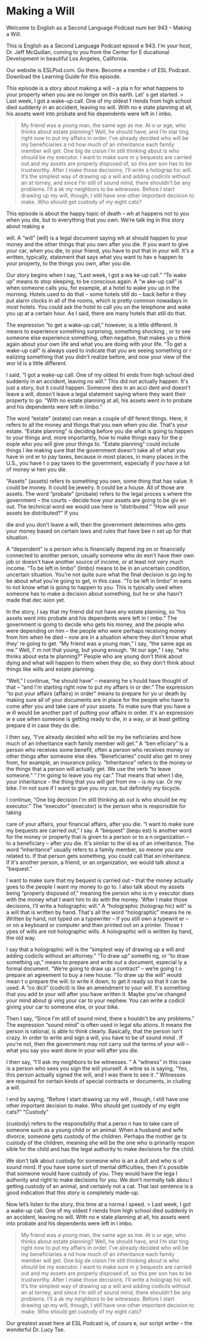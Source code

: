 # Making a Will

Welcome to English as a Second Language Podcast num ber 943 – Making a Will.

This is English as a Second Language Podcast episod e 943. I'm your host, Dr. Jeff McQuillan, coming to you from the Center for E ducational Development in beautiful Los Angeles, California.

Our website is ESLPod.com. Go there. Become a membe r of ESL Podcast. Download the Learning Guide for this episode.

This episode is a story about making a will – a pla n for what happens to your property when you are no longer on this earth. Let' s get started.  > Last week, I got a wake-up call. One of my oldest f riends from high school died suddenly in an accident, leaving no will. With no e state planning at all, his assets went into probate and his dependents were left in l imbo.
> My friend was a young man, the same age as me. At o ur age, who thinks about estate planning? Well, he should have, and I’m star ting right now to put my affairs in order.
> I’ve already decided who will be my beneficiaries a nd how much of an inheritance each family member will get. One big de cision I’m still thinking about is who should be my executor. I want to make sure m y bequests are carried out and my assets are properly disposed of, so this per son has to be trustworthy.
> After I make those decisions, I’ll write a holograp hic will. It’s the simplest way of drawing up a will and adding codicils without an at torney, and since I’m still of sound mind, there shouldn’t be any problems. I’ll a sk my neighbors to be witnesses.
> Before I start drawing up my will, though, I still have one other important decision to make. Who should get custody of my eight cats?

This episode is about the happy topic of death – wh at happens not to you when you die, but to everything that you own. We’re talk ing in this story about making a

will. A “will” (will) is a legal document saying wh at should happen to your money and the other things that you own after you die. If  you want to give your car, when you die, to your friend, you have to put that in your will. It's a written, typically, statement that says what you want to hav e happen to your property, to the things you own, after you die.

Our story begins when I say, “Last week, I got a wa ke-up call.” “To wake up” means to stop sleeping, to be conscious again. A “w ake-up call” is when someone calls you, for example, at a hotel to wake you up in the morning. Hotels used to do that – some hotels still do – back befor e they put alarm clocks in all of the rooms, which is pretty common nowadays in most hotels. You could ask the hotel to call you on the telephone and wake you up at a certain hour. As I said, there are many hotels that still do that.

The expression “to get a wake-up call,” however, is  a little different. It means to experience something surprising, something shocking , or to see someone else experience something, often negative, that makes yo u think again about your own life and what you are doing with your life. “To  get a wake-up call” is always used to indicate that you are seeing something or r ealizing something that you didn't realize before, and now your view of the wor ld is a little different.

I said, “I got a wake-up call. One of my oldest fri ends from high school died suddenly in an accident, leaving no will.” This did  not actually happen. It's just a story, but it could happen. Someone dies in an acci dent and doesn't leave a will, doesn't leave a legal statement saying where they want their property to go. “With no estate planning at all, his assets went in to probate and his dependents were left in limbo.”

The word “estate” (estate) can mean a couple of dif ferent things. Here, it refers to all the money and things that you own when you die.  That's your estate. “Estate planning” is deciding before you die what is going to happen to your things and, more importantly, how to make things easy for the p eople who you will give your things to. “Estate planning” could include things l ike making sure that the government doesn't take all of what you have in ord er to pay taxes, because in most places, in many places in the U.S., you have t o pay taxes to the government, especially if you have a lot of money w hen you die.

“Assets” (assets) refers to something you own, some thing that has value. It could be money. It could be jewelry. It could be a house.  All of those are assets. The word “probate” (probate) refers to the legal proces s where the government – the courts – decide how your assets are going to be giv en out. The technical word we would use here is “distributed.” “How will your assets be distributed?” If you

die and you don't leave a will, then the government  determines who gets your money based on certain laws and rules that have bee n set up for that situation.

A “dependent” is a person who is financially depend ing on or financially connected to another person, usually someone who do esn't have their own job or doesn't have another source of income, or at least not very much income. “To be left in limbo” (limbo) means to be in an uncertain condition, uncertain situation. You're not quite sure what the final decision is go ing to be about what you're going to get, in this case. “To be left in limbo” m eans to not know what is going to happen to you. This is typically used when someone has to make a decision about something, but he or she hasn't made that dec ision yet.

In the story, I say that my friend did not have any  estate planning, so “his assets went into probate and his dependents were left in l imbo.” The government is going to decide who gets his money, and the people who were depending on him – the people who were perhaps receiving money from him when he died – now are in a situation where they don't know what they' re going to get. “My friend was a young man,” I say, “the same age as me.” Well, I' m not that young, but young enough. “At our age,” I say, “who thinks about esta te planning?” People who are young don't think about dying and what will happen to them when they die, so they don't think about things like wills and estate  planning.

“Well,” I continue, “he should have” – meaning he s hould have thought of that – “and I'm starting right now to put my affairs in or der.” The expression “to put your affairs (affairs) in order” means to prepare for yo ur death by making sure all of your documents are in place for the people who have  to come after you and take care of your assets. To make sure that you have a w ill would be another part of putting your affairs in order. It's an expression w e use when someone is getting ready to die, in a way, or at least getting prepare d in case they do die.

I then say, “I've already decided who will be my be neficiaries and how much of an inheritance each family member will get.” A “ben eficiary” is a person who receives some benefit, often a person who receives money or other things after someone else dies. “Beneficiaries” could also get m oney from, for example, an insurance policy. “Inheritance” refers to the money  or the things that a person will actually get. We use the verb “to leave someone.” “ I'm going to leave you my car.” That means that when I die, your inheritance – the thing that you will get from me – is my car. Or my bike. I'm not sure if I want to give you my car, but definitely my bicycle.

I continue, “One big decision I'm still thinking ab out is who should be my executor.” The “executor” (executor) is the person who is responsible for taking

care of your affairs, your financial affairs, after  you die. “I want to make sure my bequests are carried out,” I say. A “bequest” (bequ est) is another word for the money or property that is given to a person or to a n organization – to a beneficiary – after you die. It's similar to the id ea of an inheritance. The word “inheritance” usually refers to a family member, so meone you are related to. If that person gets something, you could call that an inheritance. If it's another person, a friend, or an organization, we would talk  about a “bequest.”

I want to make sure that my bequest is carried out – that the money actually goes to the people I want my money to go to. I also talk  about my assets being “properly disposed of,” meaning the person who is m y executor does with the money what I want him to do with the money. “After I make those decisions, I’ll write a holographic will.” A “holographic (holograp hic) will” is a will that is written by hand. That's all the word “holographic” means he re. Written by hand, not typed on a typewriter – if you still own a typewrit er – or on a keyboard or computer and then printed out on a printer. Those t ypes of wills are not holographic wills. A holographic will is written by  hand, the old way.

I say that a holographic will is the “simplest way of drawing up a will and adding codicils without an attorney.” “To draw up” somethi ng, or “to draw something up,” means to prepare and write out a document, especial ly a formal document. “We’re going to draw up a contract” – we’re going t o prepare an agreement to buy a new house. “To draw up the will” would mean t o prepare the will: to write it down, to get it ready so that it can be used. A “co dicil” (codicil) is like an amendment to your will. It's something that you add  to your will after you have written it. Maybe you've changed your mind about gi ving your car to your nephew. You can write a codicil giving your car to someone else, or your bike.

Then I say, “Since I'm still of sound mind, there s houldn't be any problems.” The expression “sound mind” is often used in legal situ ations. It means the person is rational, is able to think clearly. Basically, that  the person isn't crazy. In order to write and sign a will, you have to be of sound mind . If you're not, then the government may not carry out the terms of your will  – what you say you want done in your will after you die.

I then say, “I'll ask my neighbors to be witnesses. ” A “witness” in this case is a person who sees you sign the will yourself. A witne ss is saying, “Yes, this person actually signed the will, and I was there to see it .” Witnesses are required for certain kinds of special contracts or documents, in cluding a will.

I end by saying, “Before I start drawing up my will , though, I still have one other important decision to make. Who should get custody of my eight cats?” “Custody”

(custody) refers to the responsibility that a perso n has to take care of someone such as a young child or an animal. When a husband and wife divorce, someone gets custody of the children. Perhaps the mother ge ts custody of the children, meaning she will be the one who is primarily respon sible for the child and has the legal authority to make decisions for the child.

We don't talk about custody for someone who is an a dult and who is of sound mind. If you have some sort of mental difficulties,  then it's possible that someone would have custody of you. They would have the lega l authority and right to make decisions for you. We don't normally talk abou t getting custody of an animal, and certainly not a cat. That last sentence  is a good indication that this story is completely made-up.

Now let’s listen to the story, this time at a norma l speed.  > Last week, I got a wake-up call. One of my oldest f riends from high school died suddenly in an accident, leaving no will. With no e state planning at all, his assets went into probate and his dependents were left in l imbo.
> My friend was a young man, the same age as me. At o ur age, who thinks about estate planning? Well, he should have, and I’m star ting right now to put my affairs in order.
> I’ve already decided who will be my beneficiaries a nd how much of an inheritance each family member will get. One big de cision I’m still thinking about is who should be my executor. I want to make sure m y bequests are carried out and my assets are properly disposed of, so this per son has to be trustworthy.
> After I make those decisions, I’ll write a holograp hic will. It’s the simplest way of drawing up a will and adding codicils without an at torney, and since I’m still of sound mind, there shouldn’t be any problems. I’ll a sk my neighbors to be witnesses.
> Before I start drawing up my will, though, I still have one other important decision to make. Who should get custody of my eight cats?

Our greatest asset here at ESL Podcast is, of cours e, our script writer – the wonderful Dr. Lucy Tse.

